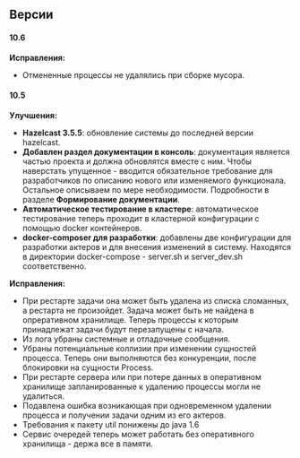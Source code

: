 ## Версии

#### 10.6

**Исправления:**

* Отмененные процессы не удалялись при сборке мусора.

#### 10.5

**Улучшения:**

* **Hazelcast 3.5.5**: обновление системы до последней версии hazelcast.
* **Добавлен раздел документации в консоль**: документация является частью проекта и должна обновлятся вместе с ним. Чтобы наверстать упущенное - вводится обязательное требование для разработчиков по описанию нового или изменяемого функционала. Остальное описываем по мере необходимости. Подробности в разделе **Формирование документации**. 
* **Автоматическое тестирование в кластере**: автоматическое тестирование теперь проходит в кластерной конфигурации с помощью docker контейнеров.
* **docker-composer для разработки**: добавлены две конфигурации для разработки актеров и для внесения изменений в систему. Находятся в директории docker-compose - server.sh и server_dev.sh соответственно.

**Исправления:**

* При рестарте задачи она может быть удалена из списка сломанных, а рестарта не произойдет. Задача может быть не найдена  в опреративном хранилище. Теперь процессы к которым принадлежат задачи будут перезапущены с начала.
* Из лога убраны системные и отладочные сообщения.
* Убраны потенциальные коллизии при изменении сущностей процесса. Теперь они выполняются без конкуренции, после блокировки на сущности Process.
* При рестарте сервера или при потере данных в оперативном хранилище запланированные к удалению процессы могли не удалиться.
* Подавлена ошибка возникающая при одновременном удалении процесса и получении задачи одним из его актеров.
* Требования к пакету util понижены до java 1.6
* Сервис очередей теперь может работать без оперативного хранилища - держа все в памяти.